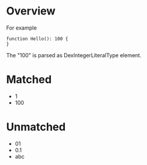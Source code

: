 # Overview

For example

```dexscript
function Hello(): 100 {
}
```

The "100" is parsed as DexIntegerLiteralType element.

# Matched

* 1
* 100

# Unmatched

* 01
* 0.1
* abc